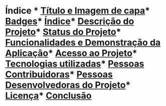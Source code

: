 # Índice * [Título e Imagem de capa](#Título-e-Imagem-de-capa)* [Badges](#badges)* [Índice](#índice)* [Descrição do Projeto](#descrição-do-projeto)* [Status do Projeto](#status-do-Projeto)* [Funcionalidades e Demonstração da Aplicação](#funcionalidades-e-demonstração-da-aplicação)* [Acesso ao Projeto](#acesso-ao-projeto)* [Tecnologias utilizadas](#tecnologias-utilizadas)* [Pessoas Contribuidoras](#pessoas-contribuidoras)* [Pessoas Desenvolvedoras do Projeto](#pessoas-desenvolvedoras)* [Licença](#licença)* [Conclusão](#conclusão)
